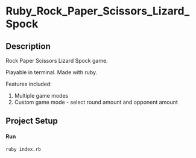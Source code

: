 # Ruby_Rock_Paper_Scissors_Lizard_Spock

## Description

Rock Paper Scissors Lizard Spock game.

Playable in terminal. Made with ruby.

Features included:

1. Multiple game modes
2. Custom game mode - select round amount and opponent amount

## Project Setup

#### Run
``ruby index.rb``

